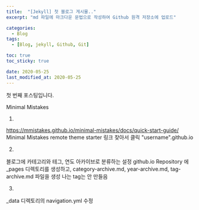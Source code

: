```yaml
---
title:  "[Jekyll] 첫 블로그 게시물.."
excerpt: "md 파일에 마크다운 문법으로 작성하여 Github 원격 저장소에 업로드"

categories:
  - Blog
tags:
  - [Blog, jekyll, Github, Git]

toc: true
toc_sticky: true

date: 2020-05-25
last_modified_at: 2020-05-25
---
```


첫 번째 포스팅입니다.

Minimal Mistakes 

1.
https://mmistakes.github.io/minimal-mistakes/docs/quick-start-guide/
Minimal Mistakes remote theme starter 링크 찾아서 클릭
"username".github.io

2.
블로그에 카테고리와 테그, 연도 아카이브로 분류하는 설정
github.io Repository 에 _pages 디렉토리를 생성하고, category-archive.md, year-archive.md, tag-archive.md 파일을 생성
나는 tag는 안 만들음

3.
_data 디렉토리의 navigation.yml 수정


